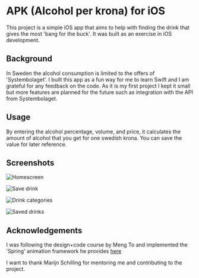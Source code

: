 # APK (Alcohol per krona) for iOS

This project is a simple iOS app that aims to help with finding the drink that gives the most 'bang for the buck'. It was built as an exercise in iOS development. 

<h2>Background</h2>

In Sweden the alcohol consumption is limited to the offers of 'Systembolaget'. I built this app as a fun way for me to learn Swift and I am grateful for any feedback on the code. As it is my first project I kept it small but more features are planned for the future such as integration with the API from Systembolaget.

<h2>Usage</h2>

By entering the alcohol percentage, volume, and price, it calculates the amount of alcohol that you get for one swedish krona. You can save the value for later reference. 

<h2>Screenshots</h2>

![Homescreen](https://freight.cargocollective.com/w/1250/i/c675e7f4b34b7f26db14e605206eb6518fab036473cd2ccb4f719f8f78ef3f3f/cAlc_37.png)

![Save drink](https://freight.cargocollective.com/w/1250/i/080ee813c49b4ea1e889af8c56ef9fc93233ae122ce7ac36b0bc6ba29dea7702/apk_01.png)

![Drink categories](https://freight.cargocollective.com/w/1250/i/c08a2bf9a07517ee26ccdbdce12e11a93f4dc469abac73a5ace0e8bdd3fd972b/apk_02.png)

![Saved drinks](https://freight.cargocollective.com/w/1250/i/1a54944b222134a57c08be04568b352daa7bfda64bae2a95079a186952c80de5/apk_03.png)

<h2>Acknowledgements</h2>
I was following the design+code course by Meng To and implemented the 'Spring' animation framework he provides <a href="https://github.com/MengTo/Spring">here</a>

I want to thank Marijn Schilling for mentoring me and contributing to the project.


